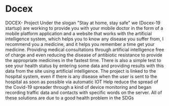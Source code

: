 # Docex
DOCEX- Project 
Under the slogan "Stay at home, stay safe" we (Docex-19 startup) are working to provide you with your mobile doctor in the form of a mobile platform application and a website that works with the artificial intelligence system, which helps you to know any disease you suffer from, I recommend you a medicine, and it helps you remember a time get your medicine.
Providing medical consultations through artificial intelligence free of charge and even reducing the disease of antibiotic resistance to provide the appropriate medicines in the fastest time.
There is also a simple test to see your health status by entering some data and providing results with this data from the site using artificial intelligence.
The project is linked to the hospital system, even if there is any disease when the user is sent to the hospital as soon as possible via automatic IOT
Help reduce the spread of the Covid-19 spreader through a kind of device monitoring and began recording traffic data and contacts with specific words on the server.
All of these solutions are due to a good health problem in the SDGs

